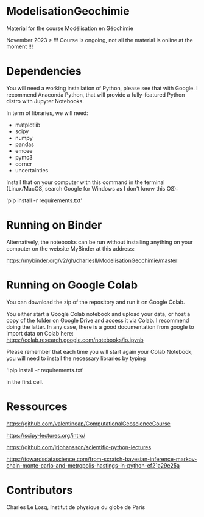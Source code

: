 # ModelisationGeochimie

Material for the course Modélisation en Géochimie

November 2023 > !!! Course is ongoing, not all the material is online at the moment !!!

# Dependencies

You will need a working installation of Python, please see that with Google. I recommend Anaconda Python, that will provide a fully-featured Python distro with Jupyter Notebooks.

In term of libraries, we will need:
- matplotlib
- scipy
- numpy
- pandas
- emcee
- pymc3
- corner
- uncertainties

Install that on your computer with this command in the terminal (Linux/MacOS, search Google for Windows as I don't know this OS):

'pip install -r requirements.txt'

# Running on Binder

Alternatively, the notebooks can be run without installing anything on your computer on the website MyBinder at this address:

https://mybinder.org/v2/gh/charlesll/ModelisationGeochimie/master

# Running on Google Colab

You can download the zip of the repository and run it on Google Colab.

You either start a Google Colab notebook and upload your data, or host a copy of the folder on Google Drive and access it via Colab. I recommend doing the latter. In any case, there is a good documentation from google to import data on Colab here: https://colab.research.google.com/notebooks/io.ipynb

Please remember that each time you will start again your Colab Notebook, you will need to install the necessary libraries by typing

'!pip install -r requirements.txt' 

in the first cell.

# Ressources

https://github.com/valentineap/ComputationalGeoscienceCourse

https://scipy-lectures.org/intro/

https://github.com/jrjohansson/scientific-python-lectures

https://towardsdatascience.com/from-scratch-bayesian-inference-markov-chain-monte-carlo-and-metropolis-hastings-in-python-ef21a29e25a

# Contributors

Charles Le Losq, Institut de physique du globe de Paris
